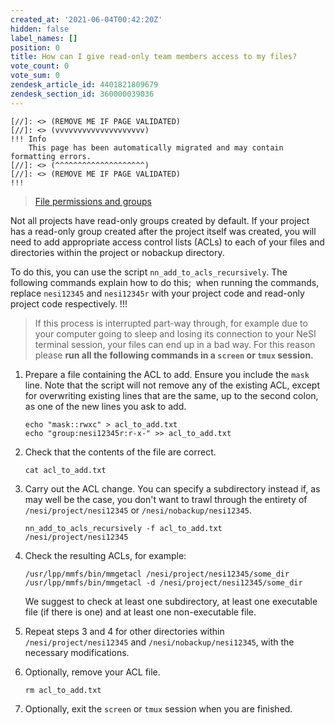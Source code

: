 ```yaml
---
created_at: '2021-06-04T00:42:20Z'
hidden: false
label_names: []
position: 0
title: How can I give read-only team members access to my files?
vote_count: 0
vote_sum: 0
zendesk_article_id: 4401821809679
zendesk_section_id: 360000039036
---
```



    [//]: <> (REMOVE ME IF PAGE VALIDATED)
    [//]: <> (vvvvvvvvvvvvvvvvvvvv)
    !!! Info
        This page has been automatically migrated and may contain formatting errors.
    [//]: <> (^^^^^^^^^^^^^^^^^^^^)
    [//]: <> (REMOVE ME IF PAGE VALIDATED)
    !!!
>
> [File permissions and
> groups](https://support.nesi.org.nz/hc/en-gb/articles/360000205435)

Not all projects have read-only groups created by default. If your
project has a read-only group created after the project itself was
created, you will need to add appropriate access control lists (ACLs) to
each of your files and directories within the project or nobackup
directory.

To do this, you can use the script `nn_add_to_acls_recursively`. The
following commands explain how to do this;  when running the commands,
replace `nesi12345` and `nesi12345r` with your project code and
read-only project code respectively.
!!!
>
> If this process is interrupted part-way through, for example due to
> your computer going to sleep and losing its connection to your NeSI
> terminal session, your files can end up in a bad way. For this reason
> please **run all the following commands in a `screen` or `tmux`
> session.**

1.  Prepare a file containing the ACL to add. Ensure you include the
    `mask` line. Note that the script will not remove any of the
    existing ACL, except for overwriting existing lines that are the
    same, up to the second colon, as one of the new lines you ask to
    add.

        echo "mask::rwxc" > acl_to_add.txt
        echo "group:nesi12345r:r-x-" >> acl_to_add.txt

2.  Check that the contents of the file are correct.

        cat acl_to_add.txt

3.  Carry out the ACL change. You can specify a subdirectory instead if,
    as may well be the case, you don't want to trawl through the
    entirety of `/nesi/project/nesi12345` or `/nesi/nobackup/nesi12345`.

        nn_add_to_acls_recursively -f acl_to_add.txt /nesi/project/nesi12345

4.  Check the resulting ACLs, for example:

        /usr/lpp/mmfs/bin/mmgetacl /nesi/project/nesi12345/some_dir
        /usr/lpp/mmfs/bin/mmgetacl -d /nesi/project/nesi12345/some_dir

    We suggest to check at least one subdirectory, at least one
    executable file (if there is one) and at least one non-executable
    file.

5.  Repeat steps 3 and 4 for other directories within
    `/nesi/project/nesi12345` and `/nesi/nobackup/nesi12345`, with the
    necessary modifications.

6.  Optionally, remove your ACL file.

        rm acl_to_add.txt

7.  Optionally, exit the `screen` or `tmux` session when you are
    finished.
